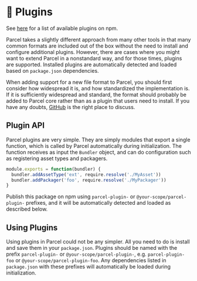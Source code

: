 # 🔌 Plugins

See [here](https://www.npmjs.com/search?q=parcel-plugin*) for a list of available plugins on npm.

Parcel takes a slightly different approach from many other tools in that many common formats are included out of the box without the need to install and configure additional plugins. However, there are cases where you might want to extend Parcel in a nonstandard way, and for those times, plugins are supported. Installed plugins are automatically detected and loaded based on `package.json` dependencies.

When adding support for a new file format to Parcel, you should first consider how widespread it is, and how standardized the implementation is. If it is sufficiently widespread and standard, the format should probably be added to Parcel core rather than as a plugin that users need to install. If you have any doubts, [GitHub](https://github.com/parcel-bundler/parcel/issues) is the right place to discuss.

## Plugin API

Parcel plugins are very simple. They are simply modules that export a single function, which is called by Parcel automatically during initialization. The function receives as input the `Bundler` object, and can do configuration such as registering asset types and packagers.

```javascript
module.exports = function(bundler) {
  bundler.addAssetType('ext', require.resolve('./MyAsset'))
  bundler.addPackager('foo', require.resolve('./MyPackager'))
}
```

Publish this package on npm using `parcel-plugin-` or `@your-scope/parcel-plugin-` prefixes, and it will be automatically detected and loaded as described below.

## Using Plugins

Using plugins in Parcel could not be any simpler. All you need to do is install and save them in your `package.json`. Plugins should be named with the prefix `parcel-plugin-` or `@your-scope/parcel-plugin-`, e.g. `parcel-plugin-foo` or `@your-scope/parcel-plugin-foo`. Any dependencies listed in `package.json` with these prefixes will automatically be loaded during initialization.
